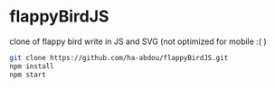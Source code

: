 
# flappyBirdJS

clone of flappy bird write in JS and SVG (not optimized for mobile :( )

```bash
git clone https://github.com/ha-abdou/flappyBirdJS.git
npm install
npm start
```